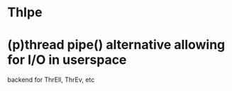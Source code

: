 # ThIpe
(p)thread pipe() alternative allowing for I/O in userspace
==========
backend for ThrEll, ThrEv, etc
